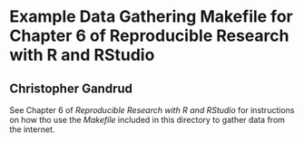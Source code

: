 # Example Data Gathering Makefile for Chapter 6 of Reproducible Research with R and RStudio

## Christopher Gandrud

See Chapter 6 of *Reproducible Research with R and RStudio* for instructions on how tho use the *Makefile* included in this directory to gather data from the internet.

